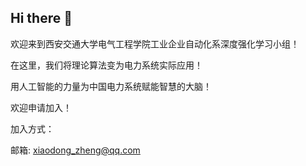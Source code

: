 ## Hi there 👋
欢迎来到西安交通大学电气工程学院工业企业自动化系深度强化学习小组！

在这里，我们将理论算法变为电力系统实际应用！

用人工智能的力量为中国电力系统赋能智慧的大脑！

欢迎申请加入！

加入方式：
  
  邮箱: xiaodong_zheng@qq.com
  
<!--

**Here are some ideas to get you started:**

🙋‍♀️ A short introduction - what is your organization all about?
🌈 Contribution guidelines - how can the community get involved?
👩‍💻 Useful resources - where can the community find your docs? Is there anything else the community should know?
🍿 Fun facts - what does your team eat for breakfast?
🧙 Remember, you can do mighty things with the power of [Markdown](https://docs.github.com/github/writing-on-github/getting-started-with-writing-and-formatting-on-github/basic-writing-and-formatting-syntax)
-->
